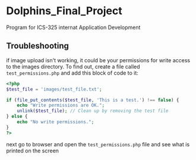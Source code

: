 # Dolphins_Final_Project
Program for ICS-325 internat Application Development


## Troubleshooting

if image upload isn't working, it could be your permissions for write access to the images directory. To find out, create a file called `test_permissions.php` and add this block of code to it:

```php
<?php
$test_file = 'images/test_file.txt';

if (file_put_contents($test_file, 'This is a test.') !== false) {
    echo "Write permissions are OK.";
    unlink($test_file); // Clean up by removing the test file
} else {
    echo "No write permissions.";
}
?>
```

next go to browser and open the `test_permissions.php` file and see what is printed on the screen